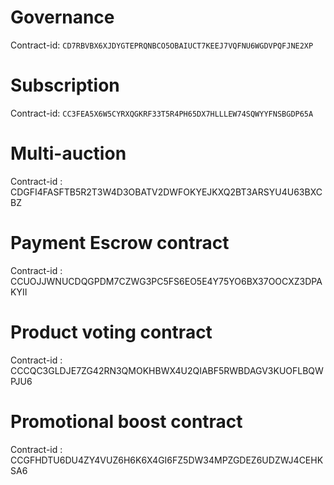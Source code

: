 # Governance
Contract-id: `CD7RBVBX6XJDYGTEPRQNBCO5OBAIUCT7KEEJ7VQFNU6WGDVPQFJNE2XP`
# Subscription
Contract-id: `CC3FEA5X6W5CYRXQGKRF33T5R4PH65DX7HLLLEW74SQWYYFNSBGDP65A`
# Multi-auction
Contract-id : CDGFI4FASFTB5R2T3W4D3OBATV2DWFOKYEJKXQ2BT3ARSYU4U63BXCBZ
# Payment Escrow contract
Contract-id : CCUOJJWNUCDQGPDM7CZWG3PC5FS6EO5E4Y75YO6BX37OOCXZ3DPAKYII
# Product voting contract
Contract-id : CCCQC3GLDJE7ZG42RN3QMOKHBWX4U2QIABF5RWBDAGV3KUOFLBQWPJU6
# Promotional boost contract
Contract-id : CCGFHDTU6DU4ZY4VUZ6H6K6X4GI6FZ5DW34MPZGDEZ6UDZWJ4CEHKSA6

